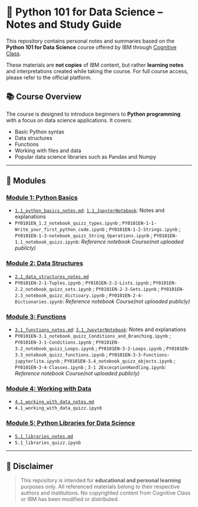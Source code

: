 # 🧠 Python 101 for Data Science – Notes and Study Guide

This repository contains personal notes and summaries based on the **Python 101 for Data Science** course offered by IBM through [Cognitive Class](https://cognitiveclass.ai/courses/python-for-data-science).  

These materials are **not copies** of IBM content, but rather **learning notes** and interpretations created while taking the course. For full course access, please refer to the official platform.

## 📚 Course Overview

The course is designed to introduce beginners to **Python programming** with a focus on data science applications. It covers:

- Basic Python syntax
- Data structures
- Functions
- Working with files and data
- Popular data science libraries such as Pandas and Numpy

---

## 📂 Modules

### [Module 1: Python Basics](./Module_1_Python_Basics/)
- [`1.1_python_basics_notes.md`](./Module_1_Python_Basics/1.1_python_basics_notes.md): [`1.1_JupyterNotebook`](./Module_1_Python_Basics/1.1_python_basics_notes.ipynb): Notes and explanations
- `PY0101EN_1.2_notebook_quizz_types.ipynb` ; `PY0101EN-1-1-Write_your_first_python_code.ipynb` ; `PY0101EN-1-2-Strings.ipynb` ; `PY0101EN-1-3-notebook_quizz_String_Operations.ipynb` ; `PY0101EN-1.1_notebook_quizz.ipynb`: *Reference notebook Course(not uploaded publicly)*

### [Module 2: Data Structures](./Module_2_Data_Structures/)
- [`2.1_data_structures_notes.md`](./Module_2_Data_Structures/2.1_data_structures_notes.md)
- `PY0101EN-2-1-Tuples.ipynb` ; `PY0101EN-2-2-Lists.ipynb` ; `PY0101EN-2.2_notebook_quizz_sets.ipynb` ; `PY0101EN-2-3-Sets.ipynb` ; `PY0101EN-2.3_notebook_quizz_dictioary.ipynb` ; `PY0101EN-2-4-Dictionaries.ipynb`: *Reference notebook Course(not uploaded publicly)*

### [Module 3: Functions](./Module_3_Functions/)
- [`3.1_functions_notes.md`](./Module_3_Functions/3.1_functions_notes.md): [`3.1_JupyterNotebook`](./Module_3_Functions/3.1_functions_notes.ipynb): Notes and explanations
- `PY0101EN-3.1_notebook_quizz_Conditions_and_Branching.ipynb` ; `PY0101EN-3-1-Conditions.ipynb` ; `PY0101EN-3.2_notebook_quizz_Loops.ipynb` ; `PY0101EN-3-2-Loops.ipynb` ; `PY0101EN-3.3_notebook_quizz_functions.ipynb` ; `PY0101EN-3-3-Functions-jupyterlite.ipynb` ; `PY0101EN-3.4_notebook_quizz_objects.ipynb` ; `PY0101EN-3-4-Classes.ipynb` ; `3-1 2ExcecptionHandling.ipynb`: *Reference notebook Course(not uploaded publicly)*



### [Module 4: Working with Data](./Module_4_Working_with_Data/)
- [`4.1_working_with_data_notes.md`](./Module_4_Working_with_Data/4.1_working_with_data_notes.md)
- `4.1_working_with_data_quizz.ipynb`

### [Module 5: Python Libraries for Data Science](./Module_5_Libraries/)
- [`5.1_libraries_notes.md`](./Module_5_Libraries/5.1_libraries_notes.md)
- `5.1_libraries_quizz.ipynb`

---

## 📝 Disclaimer

> This repository is intended for **educational and personal learning** purposes only. All referenced materials belong to their respective authors and institutions. No copyrighted content from Cognitive Class or IBM has been modified or distributed.

